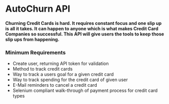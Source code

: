 # AutoChurn API

#### Churning Credit Cards is hard. It requires constant focus and one slip up is all it takes. It can happen to anyone which is what makes Credit Card Companies so successful. This API will give users the tools to keep those slip ups from happening.

### Minimum Requirements
* Create user, returning API token for validation
* Method to track credit cards
* Way to track a users goal for a given credit card
* Way to track spending for the credit card of given user
* E-Mail reminders to cancel a credit card
* Selenium compliant walk-through of payment process for credit card types

